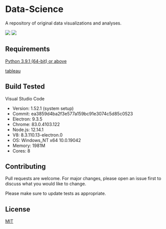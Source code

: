 # Data-Science

A repository of original data visualizations and analyses.

<img src="https://github.com/sabneet95/Data-Science/blob/master/bains_project03_dashboard.jpg">
<img src="https://github.com/sabneet95/Data-Science/blob/master/Pie_Chart.png">

## Requirements

[Python 3.9.1 (64-bit) or above](https://www.python.org/downloads/)

[tableau](https://www.tableau.com/)


## Build Tested

Visual Studio Code
* Version: 1.52.1 (system setup)
* Commit: ea3859d4ba2f3e577a159bc91e3074c5d85c0523
* Electron: 9.3.5
* Chrome: 83.0.4103.122
* Node.js: 12.14.1
* V8: 8.3.110.13-electron.0
* OS: Windows_NT x64 10.0.19042
* Memory: 1981M
* Cores: 8

## Contributing

Pull requests are welcome. For major changes, please open an issue first to discuss what you would like to change.

Please make sure to update tests as appropriate.

## License
[MIT](https://choosealicense.com/licenses/mit/)
